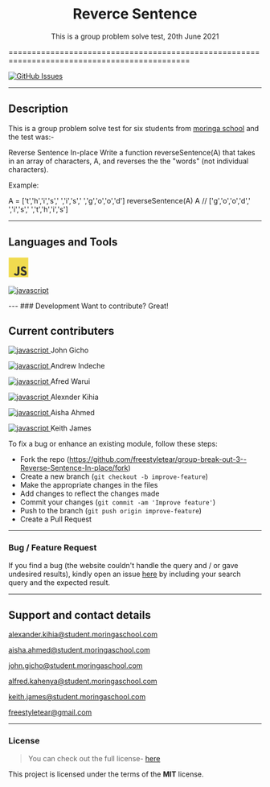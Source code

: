 <h1 align=center >Reverce Sentence</h1>

<p align=center >This is a group problem solve test, 20th June 2021</p>

=============================================================================================

[![GitHub Issues](https://img.shields.io/github/issues/freestyletear/Personal_Portfolio)](https://freestyletear.github.io/Personal_Portfolio/issues)

---

## Description
This is a group problem solve test for six students from [moringa school][website] and the test was:-

Reverse Sentence In-place
Write a function reverseSentence(A) that takes in an array of characters, A, and reverses the the "words" (not individual characters).

Example:

A = ['t','h','i','s',' ','i','s',' ','g','o','o','d'] reverseSentence(A) A // ['g','o','o','d',' ','i','s',' ','t','h','i','s']

---

## Languages and Tools
<p align="left">  <a href="https://developer.mozilla.org/en-US/docs/Web/JavaScript" target="_blank"> <img src="https://raw.githubusercontent.com/devicons/devicon/master/icons/javascript/javascript-original.svg" alt="javascript" width="40" height="40"/> </a> </p><p align="left">  <a href="https://code.visualstudio.com/" target="_blank"> <img src="https://secrethub.io/img/vs-code.svg" alt="javascript" width="40" height="40"/> </a> </p>
---
### Development
Want to contribute? Great!

## Current contributers
<p align="left">  <a href="https://app.slack.com/client/T0101L740P4/D026A633TP0?cdn_fallback=1" target="_blank"> <img src="https://freestyletear.github.io/Personal_Portfolio/contact/images/4.png" alt="javascript" width="80" height="80"/> </a>John Gicho<p align="left"><a href="https://app.slack.com/client/T0101L740P4/D027ZUJ2MCG?cdn_fallback=1" target="_blank"> <img src="https://freestyletear.github.io/Personal_Portfolio/contact/images/4.png" alt="javascript" width="80" height="80"/> </a>Andrew Indeche<p align="left">  <a href="https://app.slack.com/client/T0101L740P4/D028BE1CPK6?cdn_fallback=1" target="_blank"> <img src="https://freestyletear.github.io/Personal_Portfolio/contact/images/4.png" alt="javascript" width="80" height="80"/> </a> 
Afred Warui<p align="left">  <a href="https://app.slack.com/client/T0101L740P4/D02827HE1HT?cdn_fallback=1" target="_blank"> <img src="https://freestyletear.github.io/Personal_Portfolio/contact/images/4.png" alt="javascript" width="80" height="80"/> </a> 
Alexnder Kihia<p align="left">  <a href="https://app.slack.com/client/T0101L740P4/D027QEGBCBH?cdn_fallback=1t" target="_blank"> <img src="https://ca.slack-edge.com/T0101L740P4-U023X29BL65-aa865684af2e-512" alt="javascript" width="80" height="80"/> </a> Aisha Ahmed<p align="left">  <a href="https://freestyletear.github.io/Personal_Portfolio/" target="_blank"> <img src="https://avatars.githubusercontent.com/u/85235878?v=4" alt="javascript" width="80" height="80"/> </a>
Keith James

To fix a bug or enhance an existing module, follow these steps:

- Fork the repo (<https://github.com/freestyletear/group-break-out-3--Reverse-Sentence-In-place/fork>)
- Create a new branch (`git checkout -b improve-feature`)
- Make the appropriate changes in the files
- Add changes to reflect the changes made
- Commit your changes (`git commit -am 'Improve feature'`)
- Push to the branch (`git push origin improve-feature`)
- Create a Pull Request 

---
### Bug / Feature Request

If you find a bug (the website couldn't handle the query and / or gave undesired results), kindly open an issue [here](https://github.com/freestyletear/group-break-out-3--Reverse-Sentence-In-place/issues/new) by including your search query and the expected result.

---

## Support and contact details

alexander.kihia@student.moringaschool.com

aisha.ahmed@student.moringaschool.com

john.gicho@student.moringaschool.com

alfred.kahenya@student.moringaschool.com

keith.james@student.moringaschool.com

freestyletear@gmail.com

---
### License
>You can check out the full license- [here][link-4]

This project is licensed under the terms of the **MIT** license.


[website]: https://moringaschool.com/
[link-4]: https://github.com/freestyletear/group-break-out-3--Reverse-Sentence-In-place/blob/master/LICENCE